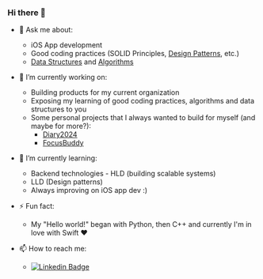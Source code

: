 ### Hi there 👋

- 💬 Ask me about:
  - iOS App development
  - Good coding practices (SOLID Principles, [Design Patterns](https://github.com/2207akash/design-patterns), etc.)
  - [Data Structures](https://github.com/2207akash/data-structures) and [Algorithms](https://github.com/2207akash/algorithms)

- 🔭 I’m currently working on:
  - Building products for my current organization
  - Exposing my learning of good coding practices, algorithms and data structures to you
  - Some personal projects that I always wanted to build for myself (and maybe for more?):
    - [Diary2024](https://github.com/2207akash/Swift-Diary2024)
    - [FocusBuddy](https://github.com/2207akash/FocusBuddy)
 
- 🌱 I’m currently learning:
  - Backend technologies - HLD (building scalable systems)
  - LLD (Design patterns)
  - Always improving on iOS app dev :)
 
- ⚡ Fun fact:
  - My "Hello world!" began with Python, then C++ and currently I'm in love with Swift ❤️

- 📫 How to reach me:
  - [![Linkedin Badge](https://img.shields.io/badge/-Akash-blue?style=flat-square&logo=Linkedin&logoColor=white)](https://www.linkedin.com/in/akash-sen-b4b50b194/)
 
<!--
**2207akash/2207akash** is a ✨ _special_ ✨ repository because its `README.md` (this file) appears on your GitHub profile.

Here are some ideas to get you started:

- 👯 I’m looking to collaborate on ...
- 🤔 I’m looking for help with ...
- 😄 Pronouns: ...
-->
